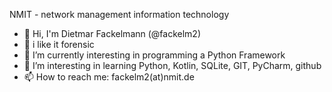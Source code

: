 <!--
**fackelm2/fackelm2** is a ✨ _special_ ✨ repository because its `README.md` (this file) appears on your GitHub profile.

Here are some ideas to get you started:

- 🔭 I’m currently working on ...
- 🌱 I’m currently learning ...
- 👯 I’m looking to collaborate on ...
- 🤔 I’m looking for help with ...
- 💬 Ask me about ...
- 📫 How to reach me: ...
- 😄 Pronouns: ...
- ⚡ Fun fact: ...
-->

NMIT - network management information technology 
- 👋 Hi, I'm Dietmar Fackelmann (@fackelm2)
- 💞️ i like it forensic  
- 🔭 I’m currently interesting in programming a Python Framework
- 🌱 I’m interesting in learning Python, Kotlin, SQLite, GIT, PyCharm, github
- 📫 How to reach me: fackelm2(at)nmit.de

